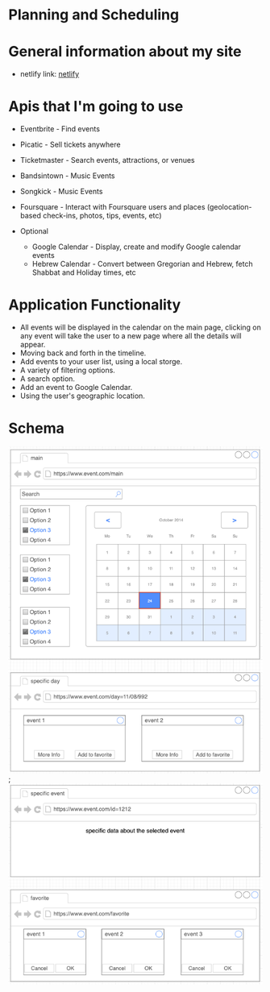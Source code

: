 # Planning and Scheduling

# General information about my site
* netlify link: [netlify](https://events-calender.netlify.app "https://events-calender.netlify.app")

# Apis that I'm going to use
* Eventbrite - Find events
* Picatic - Sell tickets anywhere
* Ticketmaster - Search events, attractions, or venues
* Bandsintown - Music Events
* Songkick - Music Events
* Foursquare - Interact with Foursquare users and places (geolocation-based check-ins, photos, tips, events, etc) 

* Optional
    * Google Calendar - Display, create and modify Google calendar events
    * Hebrew Calendar - Convert between Gregorian and Hebrew, fetch Shabbat and Holiday times, etc

# Application Functionality
* All events will be displayed in the calendar on the main page, clicking on any event will take the user to a new page where all the details will appear.
* Moving back and forth in the timeline.
* Add events to your user list, using a local storge.
* A variety of filtering options. 
* A search option.
* Add an event to Google Calendar.
* Using the user's geographic location.

# Schema
![Optional Text](./public/images/schema-01.png);
![Optional Text](./public/images/schema-02.png)